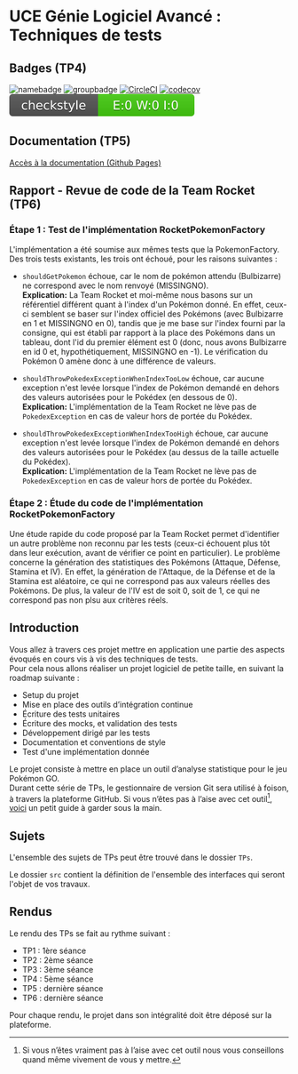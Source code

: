 # UCE Génie Logiciel Avancé : Techniques de tests

## Badges (TP4)

![namebadge](https://img.shields.io/static/v1?label=Nom&message=Milan%20VERY-GRIETTE&color=blue)
![groupbadge](https://img.shields.io/static/v1?label=Groupe&message=ILSEN-ALT-Gr1&color=lightgrey)
[![CircleCI](https://dl.circleci.com/status-badge/img/gh/Milan-VERY-GRIETTE/ceri-m1-techniques-de-test/tree/master.svg?style=svg)](https://dl.circleci.com/status-badge/redirect/gh/Milan-VERY-GRIETTE/ceri-m1-techniques-de-test/tree/master)
[![codecov](https://codecov.io/gh/Milan-VERY-GRIETTE/ceri-m1-techniques-de-test/branch/master/graph/badge.svg?token=BD869Z8DSU)](https://codecov.io/gh/Milan-VERY-GRIETTE/ceri-m1-techniques-de-test)
![Checkstyle](docs/badges/checkstyle-result.svg)

## Documentation (TP5)

[Accès à la documentation (Github Pages)](https://milan-very-griette.github.io/ceri-m1-techniques-de-test/fr/univavignon/pokedex/api/package-summary.html)

## Rapport - Revue de code de la Team Rocket (TP6)

### Étape 1 : Test de l'implémentation RocketPokemonFactory

L'implémentation a été soumise aux mêmes tests que la PokemonFactory.
Des trois tests existants, les trois ont échoué, pour les raisons suivantes :

- `shouldGetPokemon` échoue, car le nom de pokémon attendu (Bulbizarre) ne correspond avec le nom renvoyé (MISSINGNO).<br>
    **Explication:** La Team Rocket et moi-même nous basons sur un référentiel différent quant à l'index d'un Pokémon donné. En effet, ceux-ci semblent se baser sur l'index officiel des Pokémons (avec Bulbizarre en 1 et MISSINGNO en 0), tandis que je me base sur l'index fourni par la consigne, qui est établi par rapport à la place des Pokémons dans un tableau, dont l'id du premier élément est 0 (donc, nous avons Bulbizarre en id 0 et, hypothétiquement, MISSINGNO en -1). Le vérification du Pokémon 0 amène donc à une différence de valeurs.

- `shouldThrowPokedexExceptionWhenIndexTooLow` échoue, car aucune exception n'est levée lorsque l'index de Pokémon demandé en dehors des valeurs autorisées pour le Pokédex (en dessous de 0).<br>
  **Explication:** L'implémentation de la Team Rocket ne lève pas de `PokedexException` en cas de valeur hors de portée du Pokédex.

- `shouldThrowPokedexExceptionWhenIndexTooHigh` échoue, car aucune exception n'est levée lorsque l'index de Pokémon demandé en dehors des valeurs autorisées pour le Pokédex (au dessus de la taille actuelle du Pokédex).<br>
  **Explication:** L'implémentation de la Team Rocket ne lève pas de `PokedexException` en cas de valeur hors de portée du Pokédex.

### Étape 2 : Étude du code de l'implémentation RocketPokemonFactory

Une étude rapide du code proposé par la Team Rocket permet d'identifier un autre problème non reconnu par les tests (ceux-ci échouent plus tôt dans leur exécution, avant de vérifier ce point en particulier).
Le problème concerne la génération des statistiques des Pokémons (Attaque, Défense, Stamina et IV).
En effet, la génération de l'Attaque, de la Défense et de la Stamina est aléatoire, ce qui ne correspond pas aux valeurs réelles des Pokémons. De plus, la valeur de l'IV est de soit 0, soit de 1, ce qui ne correspond pas non plsu aux critères réels.

## Introduction

Vous allez à travers ces projet mettre en application une partie des aspects évoqués en cours vis à vis des techniques de tests.  
Pour cela nous allons réaliser un projet logiciel de petite taille, en suivant la roadmap suivante : 
- Setup du projet
- Mise en place des outils d’intégration continue
- Écriture des tests unitaires
- Écriture des mocks, et validation des tests
- Développement dirigé par les tests
- Documentation et conventions de style
- Test d'une implémentation donnée

Le projet consiste à mettre en place un outil d’analyse statistique pour le jeu Pokémon GO.  
Durant cette série de TPs, le gestionnaire de version Git sera utilisé à foison, à travers la plateforme GitHub. Si vous n’êtes pas à l’aise avec cet outil[^1], [voici](http://rogerdudler.github.io/git-guide/) un petit guide à garder sous la main.

## Sujets

L'ensemble des sujets de TPs peut être trouvé dans le dossier `TPs`.

Le dossier `src` contient la définition de l'ensemble des interfaces qui seront l'objet de vos travaux.

## Rendus

Le rendu des TPs se fait au rythme suivant :

- TP1 : 1ère séance
- TP2 : 2ème séance
- TP3 : 3ème séance
- TP4 : 5ème séance
- TP5 : dernière séance
- TP6 : dernière séance

Pour chaque rendu, le projet dans son intégralité doit être déposé sur la plateforme.

[^1]: Si vous n’êtes vraiment pas à l’aise avec cet outil nous vous conseillons quand même vivement de vous y mettre.
